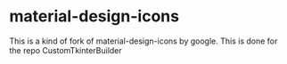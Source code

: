 # material-design-icons
This is a kind of fork of material-design-icons by google. This is done for the repo CustomTkinterBuilder
